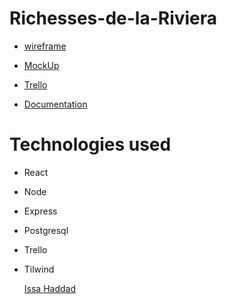 # Richesses-de-la-Riviera

- [wireframe]()

- [MockUp]()

- [Trello](https://trello.com/b/Sut1QMku/masterpice)

- [Documentation](https://docs.google.com/presentation/d/1ktXz-bYZAzeIgBLDZEO6PqNPFc7IMf2h/edit#slide=id.p1)

# Technologies used

- React
- Node
- Express
- Postgresql
- Trello
- Tilwind

  [Issa Haddad ](https://github.com/issa097)
